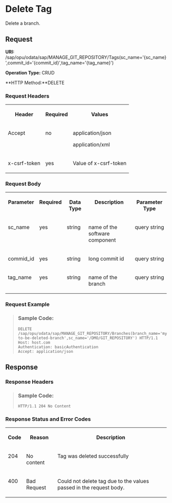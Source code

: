 <!-- loio9575fc877cbe4b5ba08e55992316a08d -->

# Delete Tag

Delete a branch.



<a name="loio9575fc877cbe4b5ba08e55992316a08d__section_u2x_zs4_bpb"/>

## Request

**URI:** /sap/opu/odata/sap/MANAGE\_GIT\_REPOSITORY/Tags\(sc\_name='\{sc\_name\}',commit\_id='\{commit\_id\}',tag\_name='\{tag\_name\}'\)

**Operation Type:** CRUD

**HTTP Method:**DELETE



### Request Headers

<a name="loio9575fc877cbe4b5ba08e55992316a08d__table_byq_jr4_bpb"/>


<table>
<tr>
<th valign="top">

Header



</th>
<th valign="top">

Required



</th>
<th valign="top">

Values



</th>
</tr>
<tr>
<td valign="top">

Accept



</td>
<td valign="top">

no



</td>
<td valign="top">

application/json

application/xml



</td>
</tr>
<tr>
<td valign="top">

x-csrf-token



</td>
<td valign="top">

yes



</td>
<td valign="top">

Value of x-csrf-token



</td>
</tr>
</table>



### Request Body

<a name="loio9575fc877cbe4b5ba08e55992316a08d__table_ssp_js4_bpb"/>


<table>
<tr>
<th valign="top">

Parameter



</th>
<th valign="top">

Required



</th>
<th valign="top">

Data Type



</th>
<th valign="top">

Description



</th>
<th valign="top">

Parameter Type



</th>
</tr>
<tr>
<td valign="top">

sc\_name



</td>
<td valign="top">

yes



</td>
<td valign="top">

string



</td>
<td valign="top">

name of the software component



</td>
<td valign="top">

query string



</td>
</tr>
<tr>
<td valign="top">

commid\_id



</td>
<td valign="top">

yes



</td>
<td valign="top">

string



</td>
<td valign="top">

long commit id



</td>
<td valign="top">

query string



</td>
</tr>
<tr>
<td valign="top">

tag\_name



</td>
<td valign="top">

yes



</td>
<td valign="top">

string



</td>
<td valign="top">

name of the branch



</td>
<td valign="top">

query string



</td>
</tr>
</table>



### Request Example

> ### Sample Code:  
> ```
> DELETE /sap/opu/odata/sap/MANAGE_GIT_REPOSITORY/Branches(branch_name='my-to-be-deleted-branch',sc_name='/DMO/GIT_REPOSITORY') HTTP/1.1
> Host: host.com
> Authentication: basicAuthentication
> Accept: application/json
> 
> ```



<a name="loio9575fc877cbe4b5ba08e55992316a08d__section_tbd_zq4_bpb"/>

## Response



### Response Headers

> ### Sample Code:  
> ```
> HTTP/1.1 204 No Content
> ```



### Response Status and Error Codes

<a name="loio9575fc877cbe4b5ba08e55992316a08d__table_sjb_vs4_bpb"/>


<table>
<tr>
<th valign="top">

Code



</th>
<th valign="top">

Reason



</th>
<th valign="top">

Description



</th>
</tr>
<tr>
<td valign="top">

204



</td>
<td valign="top">

No content



</td>
<td valign="top">

Tag was deleted successfully



</td>
</tr>
<tr>
<td valign="top">

400



</td>
<td valign="top">

Bad Request



</td>
<td valign="top">

Could not delete tag due to the values passed in the request body.



</td>
</tr>
</table>

